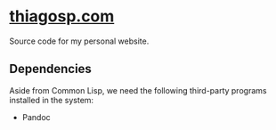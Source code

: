 # [thiagosp.com](https://thiagosp.com/)

Source code for my personal website.

## Dependencies

Aside from Common Lisp, we need the following third-party programs installed in the system:

- Pandoc
